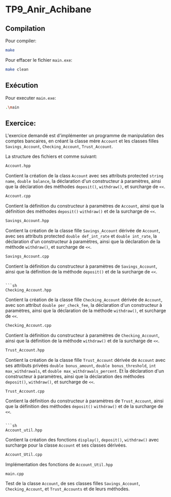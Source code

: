 # TP9_Anir_Achibane


## Compilation

Pour compiler:
```sh
make
```
Pour effacer le fichier `main.exe`:
```sh
make clean
```
## Exécution

Pour executer `main.exe`:

```sh
.\main
```

## Exercice:

L'exercice demandé est d'implémenter un programme de manipulation des comptes bancaires, en créant la classe mère `Account` et les classes filles `Savings_Account`, `Checking_Account`, `Trust_Account`.

La structure des fichiers et comme suivant:

```sh
Account.hpp
```
Contient la création de la class `Account` avec ses attributs protected `string name`, `double balance`, la déclaration d'un constructeur à paramètres, ainsi que la déclaration des méthodes `deposit()`, `withdraw()`, et surcharge de `<<`.

```sh
Account.cpp
```

Contient la définition du constructeur à paramètres de `Account`, ainsi que la définition des méthodes `deposit()` `withdraw()` et de la surcharge de `<<`.

```sh
Savings_Account.hpp
```
Contient la création de la classe fille `Savings_Account` dérivée de `Account`, avec ses attributs protected `double def_int_rate` et `double int_rate`, la déclaration d'un constructeur à paramètres, ainsi que la déclaration de la méthode  `withdraw()`, et surcharge de `<<`.

```sh
Savings_Account.cpp
```

Contient la définition du constructeur à paramètres de `Savings_Account`, ainsi que la définition de la méthode `deposit()` et de la surcharge de `<<`.

```

```sh
Checking_Account.hpp
```
Contient la création de la classe fille `Checking_Account` dérivée de `Account`, avec son attribut `double per_check_fee`, la déclaration d'un constructeur à paramètres, ainsi que la déclaration de la méthode  `withdraw()`, et surcharge de `<<`.

```sh
Checking_Account.cpp
```

Contient la définition du constructeur à paramètres de `Checking_Account`, ainsi que la définition de la méthode `withdraw()` et de la surcharge de `<<`.


```sh
Trust_Account.hpp
```
Contient la création de la classe fille `Trust_Account` dérivée de `Account` avec ses attributs privées `double bonus_amount`, `double bonus_threshold`, `int max_withdrawals`, et `double max_withdrawals_percent`. Et la déclaration d'un constructeur à paramètres, ainsi que la déclaration des méthodes `deposit()`, `withdraw()`, et surcharge de `<<`.

```sh
Trust_Account.cpp
```

Contient la définition du constructeur à paramètres de `Trust_Account`, ainsi que la définition des méthodes `deposit()` `withdraw()` et de la surcharge de `<<`.

```

```sh
Account_util.hpp
```
Contient la création des fonctions `display()`, `deposit()`, `withdraw()` avec surcharge pour la classe `Account` et ses classes dérivées.

```sh
Account_Util.cpp
```
Implémentation des fonctions de `Account_Util.hpp`


```
main.cpp
```

Test de la classe `Account`, de ses classes filles `Savings_Account`, `Checking_Account`, et `Trust_Accounts` et de leurs méthodes.
